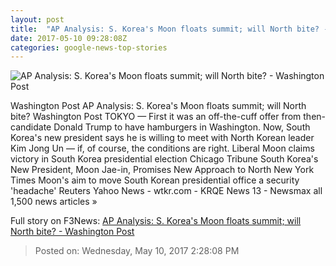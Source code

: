 ```yaml
---
layout: post
title:  "AP Analysis: S. Korea's Moon floats summit; will North bite? - Washington Post"
date: 2017-05-10 09:28:08Z
categories: google-news-top-stories
---
```


![AP Analysis: S. Korea's Moon floats summit; will North bite? - Washington Post](https://images.washingtonpost.com/?url=http://img.washingtonpost.com/blogs/worldviews/files/2017/05/0510_SouthKorea_ForN.jpg&w=1484&op=resize&opt=1&filter=antialias)

Washington Post AP Analysis: S. Korea's Moon floats summit; will North bite? Washington Post TOKYO — First it was an off-the-cuff offer from then-candidate Donald Trump to have hamburgers in Washington. Now, South Korea's new president says he is willing to meet with North Korean leader Kim Jong Un — if, of course, the conditions are right. Liberal Moon claims victory in South Korea presidential election Chicago Tribune South Korea's New President, Moon Jae-in, Promises New Approach to North New York Times Moon's aim to move South Korean presidential office a security 'headache' Reuters Yahoo News - wtkr.com - KRQE News 13 - Newsmax all 1,500 news articles »


Full story on F3News: [AP Analysis: S. Korea's Moon floats summit; will North bite? - Washington Post](http://www.f3nws.com/n/XWH3KG)

> Posted on: Wednesday, May 10, 2017 2:28:08 PM
